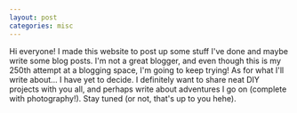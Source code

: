 ```yaml
---
layout: post
categories: misc
---
```


Hi everyone! I made this website to post up some stuff I've done and maybe write some blog posts. I'm not a great blogger, and even though this is my 250th attempt at a blogging space, I'm going to keep trying! As for what I'll write about... I have yet to decide. I definitely want to share neat DIY projects with you all, and perhaps write about adventures I go on (complete with photography!). Stay tuned (or not, that's up to you hehe).
